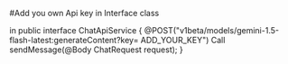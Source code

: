 #Add you own Api key in Interface class

in public interface ChatApiService {
    @POST("v1beta/models/gemini-1.5-flash-latest:generateContent?key= ADD_YOUR_KEY")
    Call<ChatResponse> sendMessage(@Body ChatRequest request);
}

